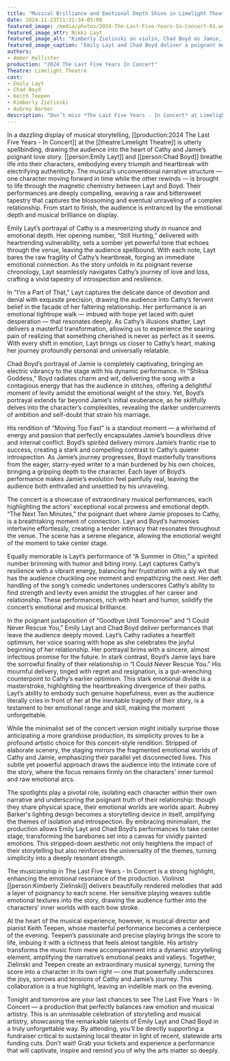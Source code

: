 ```yaml
---
title: "Musical Brilliance and Emotional Depth Shine in Limelight Theatre’s 'The Last Five Years - In Concert'"
date: 2024-11-23T11:21:34-05:00
featured_image: /media/photos/2024-The-Last-Five-Years-In-Concert-01.webp
featured_image_attr: Nikki Layt
featured_image_alt: "Kimberly Zielinski on violin, Chad Boyd as Jamie, Emily Layt as Cathy, and pianist Keith Teepen in a scene from 'The Last Five Years - In Concert' at Limelight Theatre" 
featured_image_caption: "Emily Layt and Chad Boyd deliver a poignant moment in *The Last Five Years - In Concert* during the emotionally charged \"Goodbye Until Tomorrow / I Could Never Rescue You\", beautifully accompanied by Kimberly Zielinski on violin and Keith Teepen on piano at Limelight Theatre."
authors: 
- Amber Hollister
production: "2024 The Last Five Years In Concert"
Theatre: Limelight Theatre
cast: 
- Emily Layt
- Chad Boyd
- Keith Teepen
- Kimberly Zielinski
- Aubrey Barker
description: "Don’t miss *The Last Five Years - In Concert* at Limelight Theatre! A moving love story with powerful music and unforgettable performances. Final shows tonight & tomorrow!"
---
```

In a dazzling display of musical storytelling, [[production:2024 The Last Five Years - In Concert]] at the [[theatre:Limelight Theatre]] is utterly spellbinding, drawing the audience into the heart of Cathy and Jamie’s poignant love story. [[person:Emily Layt]] and [[person:Chad Boyd]]  breathe life into their characters, embodying every triumph and heartbreak with electrifying authenticity. The musical’s unconventional narrative structure — one character moving forward in time while the other rewinds — is brought to life through the magnetic chemistry between Layt and Boyd. Their performances are deeply compelling, weaving a raw and bittersweet tapestry that captures the blossoming and eventual unraveling of a complex relationship. From start to finish, the audience is entranced by the emotional depth and musical brilliance on display.

Emily Layt’s portrayal of Cathy is a mesmerizing study in nuance and emotional depth. Her opening number, “Still Hurting,” delivered with heartrending vulnerability, sets a somber yet powerful tone that echoes through the venue, leaving the audience spellbound. With each note, Layt bares the raw fragility of Cathy’s heartbreak, forging an immediate emotional connection. As the story unfolds in its poignant reverse chronology, Layt seamlessly navigates Cathy’s journey of love and loss, crafting a vivid tapestry of introspection and resilience.

In "I'm a Part of That," Layt captures the delicate dance of devotion and denial with exquisite precision, drawing the audience into Cathy’s fervent belief in the facade of her faltering relationship. Her performance is an emotional tightrope walk — imbued with hope yet laced with quiet desperation — that resonates deeply. As Cathy’s illusions shatter, Layt delivers a masterful transformation, allowing us to experience the searing pain of realizing that something cherished is never as perfect as it seems. With every shift in emotion, Layt brings us closer to Cathy’s heart, making her journey profoundly personal and universally relatable.

Chad Boyd’s portrayal of Jamie is completely captivating, bringing an electric vibrancy to the stage with his dynamic performance. In “Shiksa Goddess,” Boyd radiates charm and wit, delivering the song with a contagious energy that has the audience in stitches, offering a delightful moment of levity amidst the emotional weight of the story. Yet, Boyd’s portrayal extends far beyond Jamie’s initial exuberance, as he skillfully delves into the character’s complexities, revealing the darker undercurrents of ambition and self-doubt that strain his marriage.

His rendition of “Moving Too Fast” is a standout moment — a whirlwind of energy and passion that perfectly encapsulates Jamie’s boundless drive and internal conflict. Boyd’s spirited delivery mirrors Jamie’s frantic rise to success, creating a stark and compelling contrast to Cathy’s quieter introspection. As Jamie’s journey progresses, Boyd masterfully transitions from the eager, starry-eyed writer to a man burdened by his own choices, bringing a gripping depth to the character. Each layer of Boyd’s performance makes Jamie’s evolution feel painfully real, leaving the audience both enthralled and unsettled by his unraveling.

The concert is a showcase of extraordinary musical performances, each highlighting the actors’ exceptional vocal prowess and emotional depth. “The Next Ten Minutes,” the poignant duet where Jamie proposes to Cathy, is a breathtaking moment of connection. Layt and Boyd’s harmonies intertwine effortlessly, creating a tender intimacy that resonates throughout the venue. The scene has a serene elegance, allowing the emotional weight of the moment to take center stage.

Equally memorable is Layt’s performance of “A Summer in Ohio,” a spirited number brimming with humor and biting irony. Layt captures Cathy’s resilience with a vibrant energy, balancing her frustration with a sly wit that has the audience chuckling one moment and empathizing the next. Her deft handling of the song’s comedic undertones underscores Cathy’s ability to find strength and levity even amidst the struggles of her career and relationship. These performances, rich with heart and humor, solidify the concert’s emotional and musical brilliance.

In the poignant juxtaposition of “Goodbye Until Tomorrow” and “I Could Never Rescue You,” Emily Layt and Chad Boyd deliver performances that leave the audience deeply moved. Layt’s Cathy radiates a heartfelt optimism, her voice soaring with hope as she celebrates the joyful beginning of her relationship. Her portrayal brims with a sincere, almost infectious promise for the future. In stark contrast, Boyd’s Jamie lays bare the sorrowful finality of their relationship in “I Could Never Rescue You.” His mournful delivery, tinged with regret and resignation, is a gut-wrenching counterpoint to Cathy’s earlier optimism. This stark emotional divide is a masterstroke, highlighting the heartbreaking divergence of their paths. Layt’s ability to embody such genuine hopefulness, even as the audience literally cries in front of her at the inevitable tragedy of their story, is a testament to her emotional range and skill, making the moment unforgettable.

While the minimalist set of the concert version might initially surprise those anticipating a more grandiose production, its simplicity proves to be a profound artistic choice for this concert-style rendition. Stripped of elaborate scenery, the staging mirrors the fragmented emotional worlds of Cathy and Jamie, emphasizing their parallel yet disconnected lives. This subtle yet powerful approach draws the audience into the intimate core of the story, where the focus remains firmly on the characters’ inner turmoil and raw emotional arcs.

The spotlights play a pivotal role, isolating each character within their own narrative and underscoring the poignant truth of their relationship: though they share physical space, their emotional worlds are worlds apart. Aubrey Barker's lighting design becomes a storytelling device in itself, amplifying the themes of isolation and introspection. By embracing minimalism, the production allows Emily Layt and Chad Boyd’s performances to take center stage, transforming the barebones set into a canvas for vividly painted emotions. This stripped-down aesthetic not only heightens the impact of their storytelling but also reinforces the universality of the themes, turning simplicity into a deeply resonant strength.

The musicianship in The Last Five Years - In Concert is a strong highlight, enhancing the emotional resonance of the production. Violinist [[person:Kimberly Zielinski]] delivers beautifully rendered melodies that add a layer of poignancy to each scene. Her sensitive playing weaves subtle emotional textures into the story, drawing the audience further into the characters’ inner worlds with each bow stroke.

At the heart of the musical experience, however, is musical director and pianist Keith Teepen, whose masterful performance becomes a centerpiece of the evening. Teepen’s passionate and precise playing brings the score to life, imbuing it with a richness that feels almost tangible. His artistry transforms the music from mere accompaniment into a dynamic storytelling element, amplifying the narrative’s emotional peaks and valleys. Together, Zielinski and Teepen create an extraordinary musical synergy, turning the score into a character in its own right — one that powerfully underscores the joys, sorrows and tensions of Cathy and Jamie’s journey. This collaboration is a true highlight, leaving an indelible mark on the evening.

Tonight and tomorrow are your last chances to see The Last Five Years - In Concert — a production that perfectly balances raw emotion and musical artistry. This is an unmissable celebration of storytelling and musical artistry, showcasing the remarkable talents of Emily Layt and Chad Boyd in a truly unforgettable way. By attending, you’ll be directly supporting a fundraiser critical to sustaining local theater in light of recent, statewide arts funding cuts. Don’t wait! Grab your tickets and experience a performance that will captivate, inspire and remind you of why the arts matter so deeply.